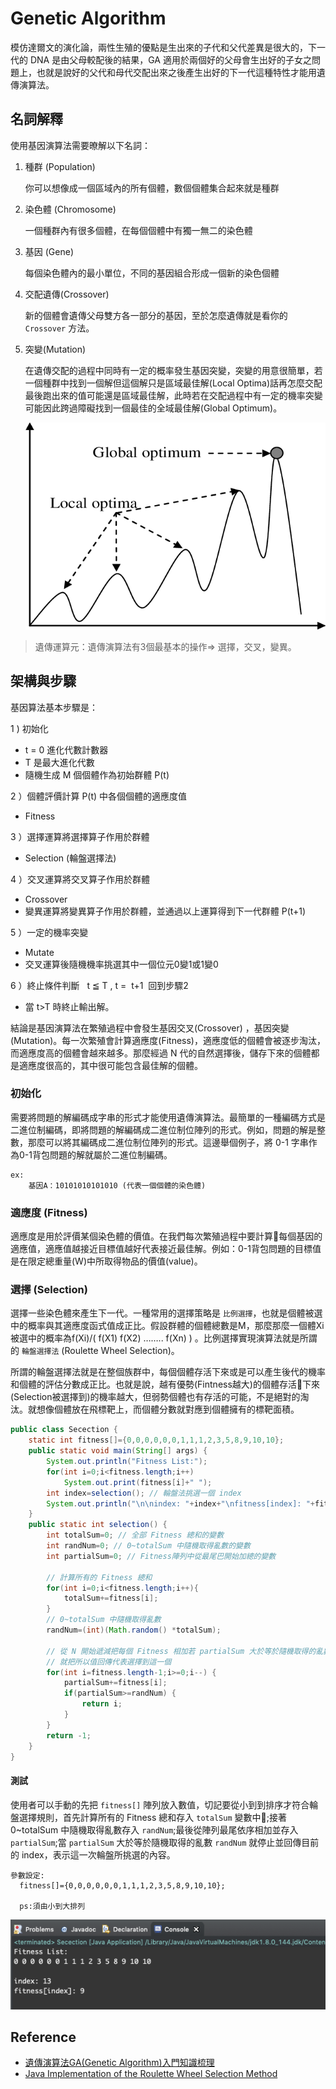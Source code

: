 # Genetic Algorithm

模仿達爾文的演化論，兩性生殖的優點是生出來的子代和父代差異是很大的，下一代的 DNA 是由父母較配後的結果，GA 適用於兩個好的父母會生出好的子女之問題上，也就是說好的父代和母代交配出來之後產生出好的下一代這種特性才能用遺傳演算法。


## 名詞解釋
使用基因演算法需要暸解以下名詞：

1. 種群 (Population)

    你可以想像成一個區域內的所有個體，數個個體集合起來就是種群
2. 染色體 (Chromosome)

    一個種群內有很多個體，在每個個體中有獨一無二的染色體
3. 基因 (Gene)

    每個染色體內的最小單位，不同的基因組合形成一個新的染色個體
4. 交配遺傳(Crossover)

    新的個體會遺傳父母雙方各一部分的基因，至於怎麼遺傳就是看你的 `Crossover` 方法。
5. 突變(Mutation)

    在遺傳交配的過程中同時有一定的概率發生基因突變，突變的用意很簡單，若一個種群中找到一個解但這個解只是區域最佳解(Local Optima)話再怎麼交配最後跑出來的值可能還是區域最佳解，此時若在交配過程中有一定的機率突變可能因此跨過障礙找到一個最佳的全域最佳解(Global Optimum)。

    ![](./screenshot/img01.png)

> 遺傳運算元：遺傳演算法有3個最基本的操作=> 選擇，交叉，變異。

## 架構與步驟
基因算法基本步驟是：

1 ) 初始化    
  - t = 0 進化代數計數器
  - T 是最大進化代數
  - 隨機生成 M 個個體作為初始群體 P(t)

2 ）個體評價計算 P(t) 中各個個體的適應度值
  - Fitness

3 ）選擇運算將選擇算子作用於群體
  - Selection (輪盤選擇法)

4 ）交叉運算將交叉算子作用於群體
  - Crossover
  - 變異運算將變異算子作用於群體，並通過以上運算得到下一代群體 P(t+1)

5 ）一定的機率突變
  - Mutate
  - 交叉運算後隨機機率挑選其中一個位元0變1或1變0

6 ）終止條件判斷   t ≦ T , t =  t+1  回到步驟2
  - 當 t>T 時終止輸出解。 


結論是基因演算法在繁殖過程中會發生基因交叉(Crossover) ，基因突變 (Mutation)。每一次繁殖會計算適應度(Fitness)，適應度低的個體會被逐步淘汰，而適應度高的個體會越來越多。那麼經過 N 代的自然選擇後，儲存下來的個體都是適應度很高的，其中很可能包含最佳解的個體。

### 初始化
需要將問題的解編碼成字串的形式才能使用遺傳演算法。最簡單的一種編碼方式是二進位制編碼，即將問題的解編碼成二進位制位陣列的形式。例如，問題的解是整數，那麼可以將其編碼成二進位制位陣列的形式。這邊舉個例子，將 0-1 字串作為0-1背包問題的解就屬於二進位制編碼。

```
ex:
    基因A：10101010101010 (代表一個個體的染色體)
```

### 適應度 (Fitness)
適應度是用於評價某個染色體的價值。在我們每次繁殖過程中要計算每個基因的適應值，適應值越接近目標值越好代表接近最佳解。例如：0-1背包問題的目標值是在限定總重量(W)中所取得物品的價值(value)。

### 選擇 (Selection)
選擇一些染色體來產生下一代。一種常用的選擇策略是 `比例選擇`，也就是個體被選中的概率與其適應度函式值成正比。假設群體的個體總數是M，那麼那麼一個體Xi被選中的概率為f(Xi)/( f(X1) f(X2) …….. f(Xn) ) 。比例選擇實現演算法就是所謂的 `輪盤選擇法` (Roulette Wheel Selection)。

所謂的輪盤選擇法就是在整個族群中，每個個體存活下來或是可以產生後代的機率和個體的評估分數成正比。也就是說，越有優勢(Fintness越大)的個體存活下來(Selection被選擇到)的機率越大，但弱勢個體也有存活的可能，不是絕對的淘汰。就想像個體放在飛標靶上，而個體分數就對應到個體擁有的標靶面積。


```java
public class Secection {
	static int fitness[]={0,0,0,0,0,0,1,1,1,2,3,5,8,9,10,10};
	public static void main(String[] args) {
		System.out.println("Fitness List:");
		for(int i=0;i<fitness.length;i++)
			System.out.print(fitness[i]+" ");
		int index=selection(); // 輪盤法挑選一個 index
		System.out.println("\n\nindex: "+index+"\nfitness[index]: "+fitness[index]);
	}
	public static int selection() {
		int totalSum=0; // 全部 Fitness 總和的變數
		int randNum=0; // 0~totalSum 中隨機取得亂數的變數
		int partialSum=0; // Fitness陣列中從最尾巴開始加總的變數
		
		// 計算所有的 Fitness 總和
		for(int i=0;i<fitness.length;i++){
			totalSum+=fitness[i];
		}
		// 0~totalSum 中隨機取得亂數
		randNum=(int)(Math.random() *totalSum);
		
		// 從 N 開始遞減把每個 Fitness 相加若 partialSum 大於等於隨機取得的亂數(randNum)
		// 就把所以值回傳代表選擇到這一個
		for(int i=fitness.length-1;i>=0;i--) {
			partialSum+=fitness[i];
			if(partialSum>=randNum) {
				return i;
			}
		}
		return -1;
	}
}
```

#### 測試
使用者可以手動的先把 `fitness[]` 陣列放入數值，切記要從小到到排序才符合輪盤選擇規則，首先計算所有的 Fitness 總和存入 `totalSum` 變數中;接著0~totalSum 中隨機取得亂數存入 `randNum`;最後從陣列最尾依序相加並存入 `partialSum`;當 `partialSum` 大於等於隨機取得的亂數 `randNum` 就停止並回傳目前的 index，表示這一次輪盤所挑選的內容。

```
參數設定:
  fitness[]={0,0,0,0,0,0,1,1,1,2,3,5,8,9,10,10};  

  ps:須由小到大排列
```

![](./screenshot/img02.png)



## Reference
- [遺傳演算法GA(Genetic Algorithm)入門知識梳理](https://codertw.com/%E4%BA%BA%E5%B7%A5%E6%99%BA%E6%85%A7/4400/#outline__1)
- [Java Implementation of the Roulette Wheel Selection Method](https://www.youtube.com/watch?v=9JzFcGdpT8E)
